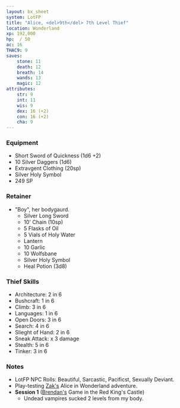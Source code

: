 ```yaml
---
layout: bx_sheet
system: LotFP
title: "Alice, <del>9th</del> 7th Level Thief"
location: Wonderland
xp: 192,000
hp:  / 50
ac: 16
THAC9: 9
saves:
    stone: 11
    death: 12    
    breath: 14
    wands: 13
    magic: 12
attributes:
    str: 9
    int: 11
    wis: 9
    dex: 16 (+2)
    con: 16 (+2)
    cha: 9
---
```


### Equipment

* Short Sword of Quickness (1d6 +2)
* 10 Silver Daggers (1d6)
* Extravgent Clothing (20sp)
* Silver Holy Symbol
* 249 SP

### Retainer

* "Boy", her bodygaurd.
    * Silver Long Sword
    * 10' Chain (10sp)
    * 5 Flasks of Oil
    * 5 Vials of Holy Water
    * Lantern
    * 10 Garlic
    * 10 Wolfsbane
    * Silver Holy Symbol
    * Heal Potion (3d8)

### Thief Skills

* Architecture: 2 in 6
* Bushcraft: 1 in 6
* Climb: 3 in 6
* Languages: 1 in 6
* Open Doors: 3 in 6
* Search: 4 in 6
* Slieght of Hand: 2 in 6
* Sneak Attack: x 3 damage
* Stealth: 5 in 6
* Tinker: 3 in 6

### Notes

* LotFP NPC Rolls: Beautiful, Sarcastic, Pacificst, Sexually Deviant.
* Play-testing [Zak's][zak] Alice in Wonderland adventure.
* **Session 1** ([Brendan's][brenden] Game in the Red King's Castle)
  * Undead vampires sucked 2 levels from my body.

[brenden]: http://untimately.blogspot.ca/
[zak]: http://dndwithpornstars.blogspot.ca/
[alice]: /characters/alice/